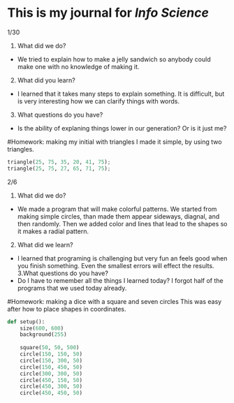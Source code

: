 # This is my journal for *Info Science*

1/30
1. What did we do?
- We tried to explain how to make a jelly sandwich so anybody could make one with no knowledge of making it.
2. What did you learn?
- I learned that it takes many steps to explain something. It is difficult, but is very interesting how we can clarify things with words.
3. What questions do you have?
- Is the ability of explaning things lower in our generation? Or is it just me?

#Homework: making my initial with triangles
I made it simple, by using two triangles.

```.py
triangle(25, 75, 35, 20, 41, 75);
triangle(25, 75, 27, 65, 71, 75);
```


2/6
1. What did we do?
- We made a program that will make colorful patterns. We started from making simple circles, than made them appear sideways, diagnal, and then randomly. Then we added color and lines that lead to the shapes so it makes a radial pattern.
2. What did we learn?
- I learned that programing is challenging but very fun an feels good when you finish something. Even the smallest errors will effect the results.
3.What questions do you have?
- Do I have to remember all the things I learned today? I forgot half of the programs that we used today already.

#Homework: making a dice with a square and seven circles
This was easy after how to place shapes in coordinates.

```.py
def setup():
    size(600, 600)
    background(255)
    
    square(50, 50, 500)
    circle(150, 150, 50)
    circle(150, 300, 50)
    circle(150, 450, 50)
    circle(300, 300, 50)
    circle(450, 150, 50)
    circle(450, 300, 50)
    circle(450, 450, 50)
```
